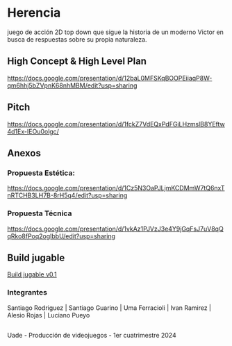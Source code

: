 # Herencia
juego de acción 2D top down que sigue la historia de un moderno Victor en busca de respuestas sobre su propia naturaleza.

## High Concept & High Level Plan
https://docs.google.com/presentation/d/12baL0MFSKqBOOPEiiaqP8W-qm6hhj5bZVpnK68nhMBM/edit?usp=sharing

## Pitch
https://docs.google.com/presentation/d/1fckZ7VdEQxPdFGiLHzmslB8YEftw4d1Ex-IEOu0olgc/

## Anexos
### Propuesta Estética:
https://docs.google.com/presentation/d/1Cz5N3OaPJLjmKCDMmW7tQ6nxTnRTCHB3LH7B-8rH5q4/edit?usp=sharing
### Propuesta Técnica
https://docs.google.com/presentation/d/1vkAz1PJVzJ3e4Y9jGqFsJ7uV8qQqRko8fPoq2ogIbbU/edit?usp=sharing

## Build jugable
[Build jugable v0.1](https://github.com/akrrich/ProduccionDeVideojuegos/blob/main/Build/Herencia.zip)

### Integrantes
Santiago Rodriguez | Santiago Guarino | Uma Ferracioli | Ivan Ramirez | Alesio Rojas | Luciano Pueyo

##
Uade - Producción de videojuegos - 1er cuatrimestre 2024
